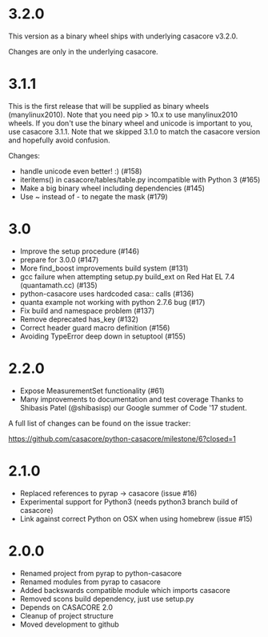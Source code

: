 # 3.2.0

This version as a binary wheel ships with underlying casacore v3.2.0.

Changes are only in the underlying casacore.


# 3.1.1

This is the first release that will be supplied as binary wheels
(manylinux2010). Note that you need pip > 10.x to use manylinux2010 wheels.
If you don't use the binary wheel and unicode is important to you, use
casacore 3.1.1. Note that we skipped 3.1.0 to match the casacore version
and hopefully avoid confusion.

Changes:

 - handle unicode even better! :) (#158)
 - iteritems() in casacore/tables/table.py incompatible with Python 3 (#165)
 - Make a big binary wheel including dependencies (#145)
 - Use ~ instead of - to negate the mask (#179)
 
 
# 3.0

 - Improve the setup procedure (#146)
 - prepare for 3.0.0 (#147)
 - More find_boost improvements  build system (#131)
 - gcc failure when attempting setup.py build_ext on Red Hat EL 7.4 (quantamath.cc) (#135)
 - python-casacore uses hardcoded casa:: calls (#136)
 - quanta example not working with python 2.7.6 bug (#17)
 - Fix build and namespace problem (#137)
 - Remove deprecated has_key (#132)
 - Correct header guard macro definition (#156)
 - Avoiding TypeError deep down in setuptool (#155)


# 2.2.0

 - Expose MeasurementSet functionality (#61)
 - Many improvements to documentation and test coverage
   Thanks to Shibasis Patel (@shibasisp) our Google summer of Code '17 student.
 
 A full list of changes can be found on the issue tracker:
 
 https://github.com/casacore/python-casacore/milestone/6?closed=1
 

# 2.1.0


 - Replaced references to pyrap -> casacore (issue #16)
 - Experimental support for Python3 (needs python3 branch build of casacore)
 - Link against correct Python on OSX when using homebrew (issue #15)


# 2.0.0

- Renamed project from pyrap to python-casacore
- Renamed modules from pyrap to casacore
- Added backswards compatible module which imports casacore
- Removed scons build dependency, just use setup.py 
- Depends on CASACORE 2.0
- Cleanup of project structure
- Moved development to github
